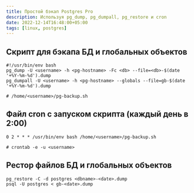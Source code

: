 ```yaml
---
title: Простой бэкап Postgres Pro
description: Используя pg_dump, pg_dumpall, pg_restore и cron
date: 2022-12-14T16:48:00+05:00
tags: [linux, postgres]
---
```

## Скрипт для бэкапа БД и глобальных объектов
```
#!/usr/bin/env bash
pg_dump -U <username> -h <pg-hostname> -Fc <db> --file=<db>-$(date '+%Y-%m-%d').dump
pg_dumpall -U <username> -h <pg-hostname> --globals --file=gb-$(date '+%Y-%m-%d').dump

# /home/<username>/pg-backup.sh
```

## Файл cron с запуском скрипта (каждый день в 2:00)
```
0 2 * * * /usr/bin/env bash /home/<username>/pg-backup.sh

# crontab -e -u <username>
```

## Рестор файлов БД и глобальных объектов
```
pg_restore -C -d postgres <dbname>-<date>.dump
psql -U postgres < gb-<date>.dump
```
